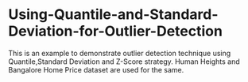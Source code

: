 # Using-Quantile-and-Standard-Deviation-for-Outlier-Detection

This is an example to demonstrate outlier detection technique using Quantile,Standard Deviation and Z-Score strategy.
Human Heights and Bangalore Home Price dataset are used for the same.
